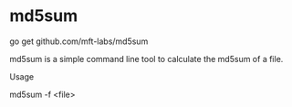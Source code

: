# md5sum

go get github.com/mft-labs/md5sum

md5sum is a simple command line tool to calculate the md5sum of a file.

Usage

md5sum -f &lt;file&gt;

